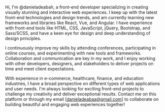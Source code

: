 Hi, I'm @danieladeabah, a front-end developer specializing in creating visually stunning and interactive web experiences. I keep up with the latest front-end technologies and design trends, and am currently learning new frameworks and libraries like React, Vue, and Angular. I have experience with front-end tools like HTML, CSS, JavaScript, jQuery, Bootstrap, and Sass/SCSS, and have a keen eye for design and deep understanding of design principles.

I continuously improve my skills by attending conferences, participating in online courses, and experimenting with new tools and frameworks. Collaboration and communication are key in my work, and I enjoy working with other developers, designers, and stakeholders to deliver projects on time and meet client expectations.

With experience in e-commerce, healthcare, finance, and education industries, I have a broad perspective on different types of web applications and user needs. I'm always looking for exciting front-end projects to challenge my creativity and deliver exceptional results. Contact me on this platform or through my email [danieladeabaa@gmail.com] to collaborate on building beautiful and engaging web experiences together!